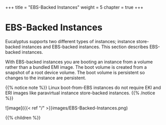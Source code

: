 +++
title = "EBS-Backed Instances"
weight = 5
chapter = true
+++


# EBS-Backed Instances
Eucalyptus supports two different types of instances; instance store-backed instances and EBS-backed instances. This section describes EBS-backed instances. 

With EBS-backed instances you are booting an instance from a volume rather than a bundled EMI image. The boot volume is created from a snapshot of a root device volume. The boot volume is persistent so changes to the instance are persistent.

{{% notice note %}}
Linux boot-from-EBS instances do not require EKI and ERI images like paravirtual instance store-backed instances. 
{{% /notice %}}

![image]({{< ref "/" >}}images/EBS-Backed-Instances.png)

{{% children %}}
